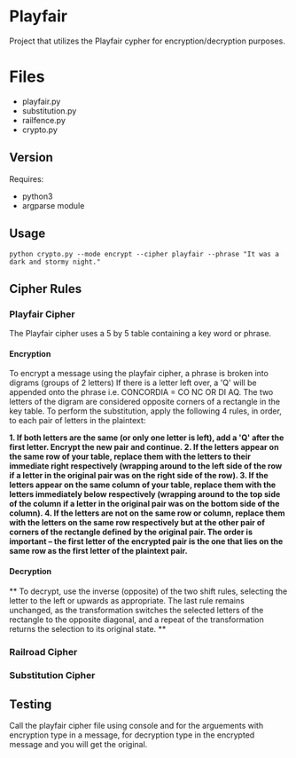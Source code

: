 # Playfair
Project that utilizes the Playfair cypher for encryption/decryption purposes.

# Files
* playfair.py 
* substitution.py
* railfence.py
* crypto.py


## Version
Requires:
* python3
* argparse module

## Usage
`python crypto.py --mode encrypt --cipher playfair --phrase "It was a dark and stormy night."`

## Cipher Rules
### Playfair Cipher
The Playfair cipher uses a 5 by 5 table containing a key word or phrase.

#### Encryption
To encrypt a message using the playfair cipher, a phrase is broken into digrams (groups of 2 letters) If there is a letter left over, a 'Q' will be appended onto the phrase i.e. CONCORDIA = CO NC OR DI AQ. The two letters of the digram are considered opposite corners of a rectangle in the key table. To perform the substitution, apply the following 4 rules, in order, to each pair of letters in the plaintext:


**1. If both letters are the same (or only one letter is left), add a 'Q' after the first letter. Encrypt the new pair and continue.
2. If the letters appear on the same row of your table, replace them with the letters to their immediate right respectively (wrapping around to the left side of the row if a letter in the original pair was on the right side of the row).
3. If the letters appear on the same column of your table, replace them with the letters immediately below respectively (wrapping around to the top side of the column if a letter in the original pair was on the bottom side of the column).
4. If the letters are not on the same row or column, replace them with the letters on the same row respectively but at the other pair of corners of the rectangle defined by the original pair. The order is important – the first letter of the encrypted pair is the one that lies on the same row as the first letter of the plaintext pair.**

#### Decryption
**
To decrypt, use the inverse (opposite) of the two shift rules, selecting the letter to the left or upwards as appropriate. The last rule remains unchanged, as the transformation switches the selected letters of the rectangle to the opposite diagonal, and a repeat of the transformation returns the selection to its original state. 
**
### Railroad Cipher
### Substitution Cipher
## Testing 
Call the playfair cipher file using console and for the arguements with encryption type in a message,
for decryption type in the encrypted message and you will get the original.
